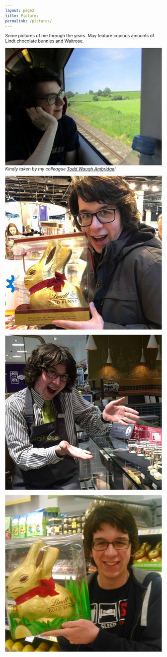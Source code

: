 ```yaml
---
layout: page2
title: Pictures
permalink: /pictures/
---
```


Some pictures of me through the years. May feature copious amounts of Lindt chocolate bunnies and Waitrose.

![picture4](/images/me/train.jpg)
*Kindly taken by my colleague [Todd Waugh Ambridge](http://www.cs.bham.ac.uk/~txw467)!*

![picture3](/images/me/fb3.jpg)

![picture2](/images/me/fb2.jpg)

![picture1](/images/me/fb1.jpg)
